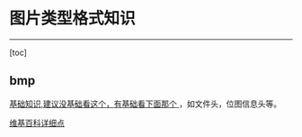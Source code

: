 # 图片类型格式知识

---

[toc]

## bmp

[基础知识,建议没基础看这个，有基础看下面那个 ](bmp图片格式详解)，如文件头，位图信息头等。

[维基百科详细点](https://zh.wikipedia.org/wiki/BMP)